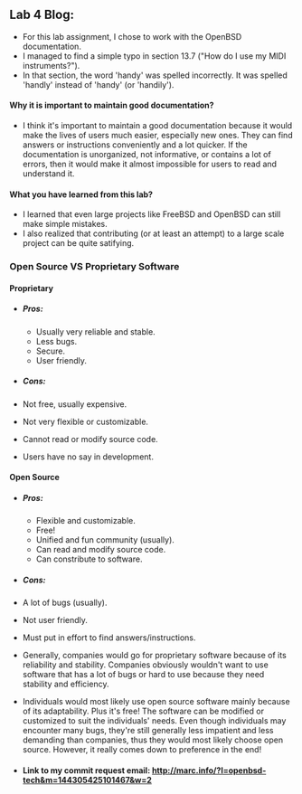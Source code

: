 ## Lab 4 Blog:

* For this lab assignment, I chose to work with the OpenBSD documentation.
 * I managed to find a simple typo in section 13.7 ("How do I use my MIDI instruments?").
 * In that section, the word 'handy' was spelled incorrectly. It was spelled 'handly' instead of 'handy' (or 'handily').


#### Why it is important to maintain good documentation?
 * I think it's important to maintain a good documentation because it would make the lives of users much easier, especially new ones.  They can find answers or instructions conveniently and a lot quicker.  If the documentation is unorganized, not informative, or contains a lot of errors, then it would make it almost impossible for users to read and understand it.

#### What you have learned from this lab?
 * I learned that even large projects like FreeBSD and OpenBSD can still make simple mistakes.
 * I also realized that contributing (or at least an attempt) to a large scale project can be quite satifying.





### Open Source VS Proprietary Software
#### Proprietary
* ##### Pros:
  * Usually very reliable and stable.
  * Less bugs.
  * Secure.
  * User friendly.

* ##### Cons:
 * Not free, usually expensive.
 * Not very flexible or customizable.
 * Cannot read or modify source code.
 * Users have no say in development.

#### Open Source
* ##### Pros:
  * Flexible and customizable.
  * Free!
  * Unified and fun community (usually).
  * Can read and modify source code.
  * Can constribute to software.

* ##### Cons:
 * A lot of bugs (usually).
 * Not user friendly.
 * Must put in effort to find answers/instructions.
 
* Generally, companies would go for proprietary software because of its reliability and stability. Companies obviously wouldn't want to use software that has a lot of bugs or hard to use because they need stability and efficiency.
* Individuals would most likely use open source software mainly because of its adaptability. Plus it's free!  The software can be modified or customized to suit the individuals' needs.  Even though individuals may encounter many bugs, they're still generally less impatient and less demanding than companies, thus they would most likely choose open source. However, it really comes down to preference in the end!

* #### Link to my commit request email: http://marc.info/?l=openbsd-tech&m=144305425101467&w=2
